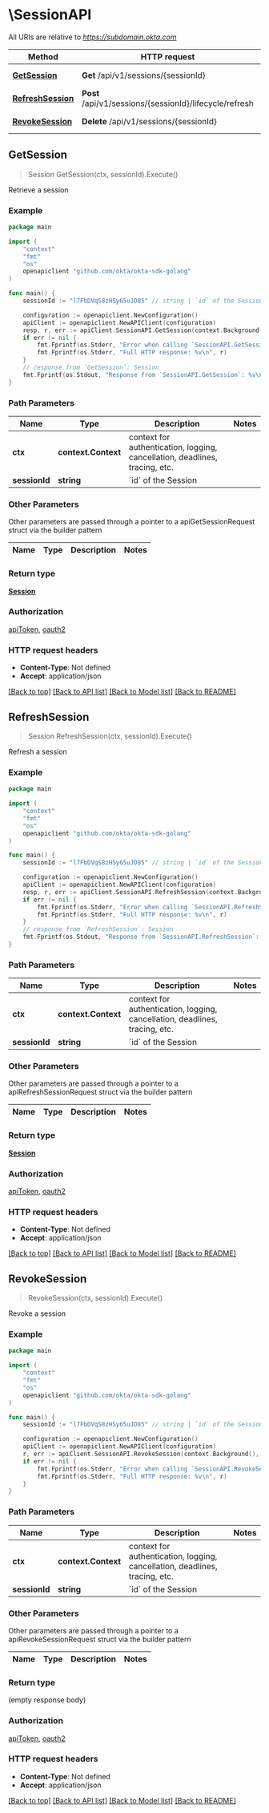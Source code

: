 # \SessionAPI

All URIs are relative to *https://subdomain.okta.com*

Method | HTTP request | Description
------------- | ------------- | -------------
[**GetSession**](SessionAPI.md#GetSession) | **Get** /api/v1/sessions/{sessionId} | Retrieve a session
[**RefreshSession**](SessionAPI.md#RefreshSession) | **Post** /api/v1/sessions/{sessionId}/lifecycle/refresh | Refresh a session
[**RevokeSession**](SessionAPI.md#RevokeSession) | **Delete** /api/v1/sessions/{sessionId} | Revoke a session



## GetSession

> Session GetSession(ctx, sessionId).Execute()

Retrieve a session



### Example

```go
package main

import (
	"context"
	"fmt"
	"os"
	openapiclient "github.com/okta/okta-sdk-golang"
)

func main() {
	sessionId := "l7FbDVqS8zHSy65uJD85" // string | `id` of the Session

	configuration := openapiclient.NewConfiguration()
	apiClient := openapiclient.NewAPIClient(configuration)
	resp, r, err := apiClient.SessionAPI.GetSession(context.Background(), sessionId).Execute()
	if err != nil {
		fmt.Fprintf(os.Stderr, "Error when calling `SessionAPI.GetSession``: %v\n", err)
		fmt.Fprintf(os.Stderr, "Full HTTP response: %v\n", r)
	}
	// response from `GetSession`: Session
	fmt.Fprintf(os.Stdout, "Response from `SessionAPI.GetSession`: %v\n", resp)
}
```

### Path Parameters


Name | Type | Description  | Notes
------------- | ------------- | ------------- | -------------
**ctx** | **context.Context** | context for authentication, logging, cancellation, deadlines, tracing, etc.
**sessionId** | **string** | &#x60;id&#x60; of the Session | 

### Other Parameters

Other parameters are passed through a pointer to a apiGetSessionRequest struct via the builder pattern


Name | Type | Description  | Notes
------------- | ------------- | ------------- | -------------


### Return type

[**Session**](Session.md)

### Authorization

[apiToken](../README.md#apiToken), [oauth2](../README.md#oauth2)

### HTTP request headers

- **Content-Type**: Not defined
- **Accept**: application/json

[[Back to top]](#) [[Back to API list]](../README.md#documentation-for-api-endpoints)
[[Back to Model list]](../README.md#documentation-for-models)
[[Back to README]](../README.md)


## RefreshSession

> Session RefreshSession(ctx, sessionId).Execute()

Refresh a session



### Example

```go
package main

import (
	"context"
	"fmt"
	"os"
	openapiclient "github.com/okta/okta-sdk-golang"
)

func main() {
	sessionId := "l7FbDVqS8zHSy65uJD85" // string | `id` of the Session

	configuration := openapiclient.NewConfiguration()
	apiClient := openapiclient.NewAPIClient(configuration)
	resp, r, err := apiClient.SessionAPI.RefreshSession(context.Background(), sessionId).Execute()
	if err != nil {
		fmt.Fprintf(os.Stderr, "Error when calling `SessionAPI.RefreshSession``: %v\n", err)
		fmt.Fprintf(os.Stderr, "Full HTTP response: %v\n", r)
	}
	// response from `RefreshSession`: Session
	fmt.Fprintf(os.Stdout, "Response from `SessionAPI.RefreshSession`: %v\n", resp)
}
```

### Path Parameters


Name | Type | Description  | Notes
------------- | ------------- | ------------- | -------------
**ctx** | **context.Context** | context for authentication, logging, cancellation, deadlines, tracing, etc.
**sessionId** | **string** | &#x60;id&#x60; of the Session | 

### Other Parameters

Other parameters are passed through a pointer to a apiRefreshSessionRequest struct via the builder pattern


Name | Type | Description  | Notes
------------- | ------------- | ------------- | -------------


### Return type

[**Session**](Session.md)

### Authorization

[apiToken](../README.md#apiToken), [oauth2](../README.md#oauth2)

### HTTP request headers

- **Content-Type**: Not defined
- **Accept**: application/json

[[Back to top]](#) [[Back to API list]](../README.md#documentation-for-api-endpoints)
[[Back to Model list]](../README.md#documentation-for-models)
[[Back to README]](../README.md)


## RevokeSession

> RevokeSession(ctx, sessionId).Execute()

Revoke a session



### Example

```go
package main

import (
	"context"
	"fmt"
	"os"
	openapiclient "github.com/okta/okta-sdk-golang"
)

func main() {
	sessionId := "l7FbDVqS8zHSy65uJD85" // string | `id` of the Session

	configuration := openapiclient.NewConfiguration()
	apiClient := openapiclient.NewAPIClient(configuration)
	r, err := apiClient.SessionAPI.RevokeSession(context.Background(), sessionId).Execute()
	if err != nil {
		fmt.Fprintf(os.Stderr, "Error when calling `SessionAPI.RevokeSession``: %v\n", err)
		fmt.Fprintf(os.Stderr, "Full HTTP response: %v\n", r)
	}
}
```

### Path Parameters


Name | Type | Description  | Notes
------------- | ------------- | ------------- | -------------
**ctx** | **context.Context** | context for authentication, logging, cancellation, deadlines, tracing, etc.
**sessionId** | **string** | &#x60;id&#x60; of the Session | 

### Other Parameters

Other parameters are passed through a pointer to a apiRevokeSessionRequest struct via the builder pattern


Name | Type | Description  | Notes
------------- | ------------- | ------------- | -------------


### Return type

 (empty response body)

### Authorization

[apiToken](../README.md#apiToken), [oauth2](../README.md#oauth2)

### HTTP request headers

- **Content-Type**: Not defined
- **Accept**: application/json

[[Back to top]](#) [[Back to API list]](../README.md#documentation-for-api-endpoints)
[[Back to Model list]](../README.md#documentation-for-models)
[[Back to README]](../README.md)

